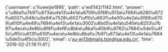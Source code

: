 {'username': u'Xuweijie1995', 'path': u'wd1142/1142.html', 'answer': u'\u8ba1\u7b97\u673a\u4e13\u4e1a\u6709\u5f88\u5f3a\u7684\u6280\u672f\u6027\u548c\u5e94\u7528\u6027\uff0c\u662f\u4e00\u4e2a\u5f88\u6709\u610f\u4e49\u7684\u4e13\u4e1a\u3002\u6bd5\u4e1a\u540e\u6253\u7b97\u4ece\u4e8b\u8f6f\u4ef6\u8bbe\u8ba1\u65b9\u9762\u7684\u5de5\u4f5c\uff0c\u613f\u610f\u4ece\u4e8b\u8ba1\u7b97\u673a\u4e13\u4e1a\u7684\u5de5\u4f5c\u3002', 'email': u'xu-wj13@mails.tsinghua.edu.cn', 'time': '2016-02-21:19:11:41'}